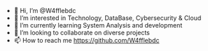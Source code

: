- 👋 Hi, I’m @W4fflebdc
- 👀 I’m interested in Technology, DataBase, Cybersecurity & Cloud
- 🌱 I’m currently learning System Analysis and development
- 💞️ I’m looking to collaborate on diverse projects
- 📫 How to reach me https://github.com/W4fflebdc

<!---
W4fflebdc/W4fflebdc is a ✨ special ✨ repository because its `README.md` (this file) appears on your GitHub profile.
You can click the Preview link to take a look at your changes.
--->
